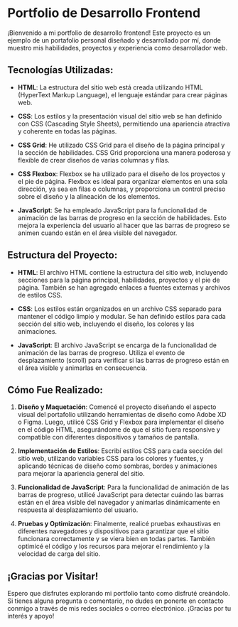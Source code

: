 # Portfolio de Desarrollo Frontend

¡Bienvenido a mi portfolio de desarrollo frontend! Este proyecto es un ejemplo de un portafolio personal diseñado y desarrollado por mí, donde muestro mis habilidades, proyectos y experiencia como desarrollador web.

## Tecnologías Utilizadas:

- **HTML**: La estructura del sitio web está creada utilizando HTML (HyperText Markup Language), el lenguaje estándar para crear páginas web.
  
- **CSS**: Los estilos y la presentación visual del sitio web se han definido con CSS (Cascading Style Sheets), permitiendo una apariencia atractiva y coherente en todas las páginas.

- **CSS Grid**: He utilizado CSS Grid para el diseño de la página principal y la sección de habilidades. CSS Grid proporciona una manera poderosa y flexible de crear diseños de varias columnas y filas.

- **CSS Flexbox**: Flexbox se ha utilizado para el diseño de los proyectos y el pie de página. Flexbox es ideal para organizar elementos en una sola dirección, ya sea en filas o columnas, y proporciona un control preciso sobre el diseño y la alineación de los elementos.

- **JavaScript**: Se ha empleado JavaScript para la funcionalidad de animación de las barras de progreso en la sección de habilidades. Esto mejora la experiencia del usuario al hacer que las barras de progreso se animen cuando están en el área visible del navegador.

## Estructura del Proyecto:

- **HTML**: El archivo HTML contiene la estructura del sitio web, incluyendo secciones para la página principal, habilidades, proyectos y el pie de página. También se han agregado enlaces a fuentes externas y archivos de estilos CSS.

- **CSS**: Los estilos están organizados en un archivo CSS separado para mantener el código limpio y modular. Se han definido estilos para cada sección del sitio web, incluyendo el diseño, los colores y las animaciones.

- **JavaScript**: El archivo JavaScript se encarga de la funcionalidad de animación de las barras de progreso. Utiliza el evento de desplazamiento (scroll) para verificar si las barras de progreso están en el área visible y animarlas en consecuencia.

## Cómo Fue Realizado:

1. **Diseño y Maquetación**: Comencé el proyecto diseñando el aspecto visual del portafolio utilizando herramientas de diseño como Adobe XD o Figma. Luego, utilicé CSS Grid y Flexbox para implementar el diseño en el código HTML, asegurándome de que el sitio fuera responsive y compatible con diferentes dispositivos y tamaños de pantalla.

2. **Implementación de Estilos**: Escribí estilos CSS para cada sección del sitio web, utilizando variables CSS para los colores y fuentes, y aplicando técnicas de diseño como sombras, bordes y animaciones para mejorar la apariencia general del sitio.

3. **Funcionalidad de JavaScript**: Para la funcionalidad de animación de las barras de progreso, utilicé JavaScript para detectar cuándo las barras están en el área visible del navegador y animarlas dinámicamente en respuesta al desplazamiento del usuario.

4. **Pruebas y Optimización**: Finalmente, realicé pruebas exhaustivas en diferentes navegadores y dispositivos para garantizar que el sitio funcionara correctamente y se viera bien en todas partes. También optimicé el código y los recursos para mejorar el rendimiento y la velocidad de carga del sitio.

## ¡Gracias por Visitar!

Espero que disfrutes explorando mi portfolio tanto como disfruté creándolo. Si tienes alguna pregunta o comentario, no dudes en ponerte en contacto conmigo a través de mis redes sociales o correo electrónico. ¡Gracias por tu interés y apoyo!

